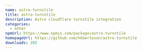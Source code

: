 ```yaml
---
name: astro-turnstile
title: astro-turnstile
description: Astro cloudflare turnstile integration
categories:
  - other
npmUrl: https://www.npmjs.com/package/astro-turnstile
homepageUrl: https://github.com/hkbertoson/astro-turnstile
downloads: 392
---
```

